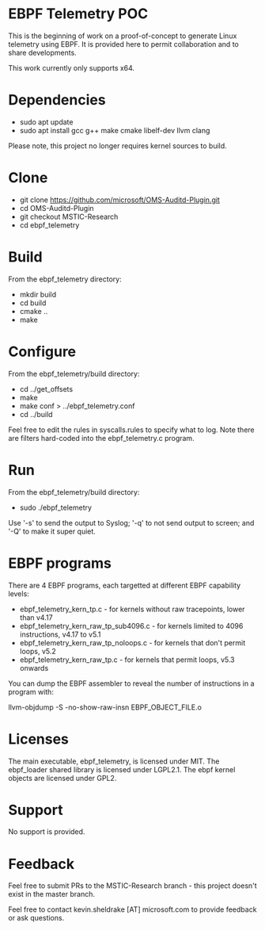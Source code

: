 # EBPF Telemetry POC
This is the beginning of work on a proof-of-concept to generate Linux
telemetry using EBPF.  It is provided
here to permit collaboration and to share developments.

This work currently only supports x64.

# Dependencies

- sudo apt update
- sudo apt install gcc g++ make cmake libelf-dev llvm clang

Please note, this project no longer requires kernel sources to build.

# Clone
- git clone https://github.com/microsoft/OMS-Auditd-Plugin.git
- cd OMS-Auditd-Plugin
- git checkout MSTIC-Research
- cd ebpf_telemetry

# Build
From the ebpf_telemetry directory:

- mkdir build
- cd build
- cmake ..
- make

# Configure
From the ebpf_telemetry/build directory:
- cd ../get_offsets
- make
- make conf > ../ebpf_telemetry.conf
- cd ../build

Feel free to edit the rules in syscalls.rules to specify what to log.  Note there are filters
hard-coded into the ebpf_telemetry.c program.

# Run
From the ebpf_telemetry/build directory:

- sudo ./ebpf_telemetry

Use '-s' to send the output to Syslog; '-q' to not send output to screen; and '-Q' to make it super quiet.

# EBPF programs
There are 4 EBPF programs, each targetted at different EBPF capability levels:

- ebpf_telemetry_kern_tp.c - for kernels without raw tracepoints, lower than v4.17
- ebpf_telemetry_kern_raw_tp_sub4096.c - for kernels limited to 4096 instructions, v4.17 to v5.1
- ebpf_telemetry_kern_raw_tp_noloops.c - for kernels that don't permit loops, v5.2
- ebpf_telemetry_kern_raw_tp.c - for kernels that permit loops, v5.3 onwards

You can dump the EBPF assembler to reveal the number of instructions in a program with:

llvm-objdump -S -no-show-raw-insn EBPF_OBJECT_FILE.o

# Licenses
The main executable, ebpf_telemetry, is licensed under MIT.
The ebpf_loader shared library is licensed under LGPL2.1.
The ebpf kernel objects are licensed under GPL2.

# Support
No support is provided.

# Feedback
Feel free to submit PRs to the MSTIC-Research branch - this project doesn't
exist in the master branch.

Feel free to contact kevin.sheldrake [AT] microsoft.com to provide feedback or
ask questions.


